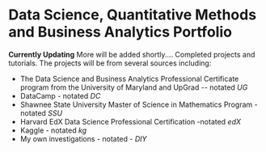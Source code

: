# Data Science, Quantitative Methods and Business Analytics Portfolio
**Currently Updating** More will be added shortly....
Completed projects and tutorials.
The projects will be from several sources including: 

- The Data Science and Business Analytics Professional Certificate program from the University of Maryland and UpGrad -- notated *UG*
- DataCamp - notated *DC*
- Shawnee State University Master of Science in Mathematics Program - notated *SSU*
- Harvard EdX Data Science Professional Certification -notated *edX*
- Kaggle - notated *kg*
- My own investigations - notated - *DIY* 
